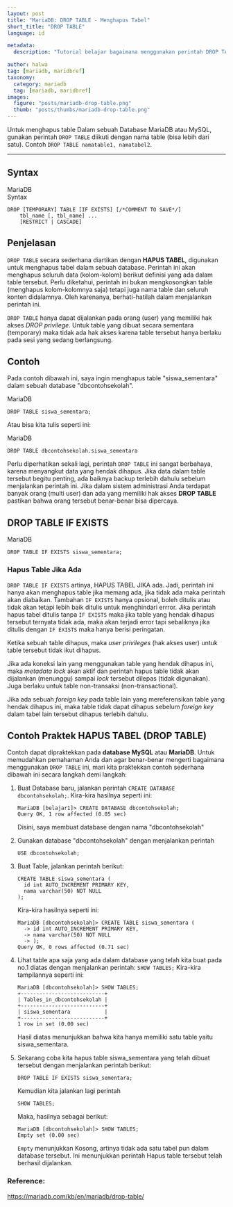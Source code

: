 ```yaml
---
layout: post
title: "MariaDB: DROP TABLE - Menghapus Tabel"
short_title: "DROP TABLE"
language: id

metadata:
  description: "Tutorial belajar bagaimana menggunakan perintah DROP TABLE yang digunakan untuk menghapus tabel dalam database MariaDB atau MySQL"

author: halwa
tag: [mariadb, maridbref]
taxonomy:
  category: mariadb
  tag: [mariadb, maridbref]
images:
  figure: "posts/mariadb-drop-table.png"
  thumb: "posts/thumbs/mariadb-drop-table.png"
---
```

<p class="lead">Untuk menghapus table Dalam sebuah Database MariaDB atau MySQL, gunakan perintah <code>DROP TABLE</code> diikuti dengan nama table (bisa lebih dari satu). Contoh <code>DROP TABLE namatable1, namatabel2</code>.</p>
<hr />
<h2>Syntax</h2>
<div class="icard">
  <div class="icard-heading clearfix co-wh bg-in">
    <div class="icard-bar">
      <div class="icard-bar-left pull-left">
        <i class="fa fa-mariadb" aria-hidden="true"></i>
        <span>MariaDB</span>
      </div>
      <div class="icard-bar-right pull-right">
        <span>Syntax</span>
      </div>
    </div>
  </div>
  <div class="icard-body icode itheme">
<pre class="prettyprint highlight language-sql"><code data-language="sql" class=" language-sql"><span class="token keyword">DROP</span> <span class="token punctuation">[</span><span class="token keyword">TEMPORARY</span><span class="token punctuation">]</span> <span class="token keyword">TABLE</span> <span class="token punctuation">[</span><span class="token keyword">IF</span> <span class="token keyword">EXISTS</span><span class="token punctuation">]</span> <span class="token punctuation">[</span><span class="token comment">/*COMMENT TO SAVE*/</span><span class="token punctuation">]</span>
    tbl_name <span class="token punctuation">[</span><span class="token punctuation">,</span> tbl_name<span class="token punctuation">]</span> <span class="token punctuation">.</span><span class="token punctuation">.</span><span class="token punctuation">.</span>
    <span class="token punctuation">[</span><span class="token keyword">RESTRICT</span> <span class="token operator">|</span> <span class="token keyword">CASCADE</span><span class="token punctuation">]</span></code>
</pre>
  </div>
</div>

<h2>Penjelasan</h2>
<p><code>DROP TABLE</code> secara sederhana diartikan dengan <strong>HAPUS TABEL</strong>, digunakan untuk menghapus tabel dalam sebuah database. Perintah ini akan menghapus seluruh data (kolom-kolom) berikut definisi yang ada dalam table tersebut. Perlu diketahui, perintah ini bukan mengkosongkan table (menghapus kolom-kolomnya saja) tetapi juga nama table dan seluruh konten didalamnya. Oleh karenanya, berhati-hatilah dalam menjalankan perintah ini.</p>
<p><code>DROP TABLE</code> hanya dapat dijalankan pada orang (user) yang memiliki hak akses <i>DROP privilege</i>. Untuk table yang dibuat secara sementara (temporary) maka tidak ada hak akses karena table tersebut hanya berlaku pada sesi yang sedang berlangsung.</p>

<h2>Contoh</h2>
<p>
Pada contoh dibawah ini, saya ingin menghapus table "siswa_sementara" dalam sebuah database "dbcontohsekolah".</p>
<div class="icard">
  <div class="icard-heading clearfix co-wh bg-in">
    <div class="icard-bar">
      <div class="icard-bar-left pull-left">
        <i class="fa fa-mariadb" aria-hidden="true"></i>
        <span>MariaDB</span>
      </div>
      <div class="icard-bar-right pull-right">
        <span></span>
      </div>
    </div>
  </div>
  <div class="icard-body icode itheme">
<pre class="prettyprint highlight language-sql"><code data-language="sql" class=" language-sql"><span class="token keyword">DROP</span> <span class="token keyword">TABLE</span> siswa_sementara<span class="token punctuation">;</span></code>
</pre>
  </div>
</div>

<p>Atau bisa kita tulis seperti ini:</p>
<div class="icard">
  <div class="icard-heading clearfix co-wh bg-in">
    <div class="icard-bar">
      <div class="icard-bar-left pull-left">
        <i class="fa fa-mariadb" aria-hidden="true"></i>
        <span>MariaDB</span>
      </div>
      <div class="icard-bar-right pull-right">
        <span></span>
      </div>
    </div>
  </div>
  <div class="icard-body icode itheme">
<pre class="prettyprint highlight language-sql"><code data-language="sql" class=" language-sql"><span class="token keyword">DROP</span> <span class="token keyword">TABLE</span> dbcontohsekolah<span class="token punctuation">.</span>siswa_sementara</code>
</pre>
  </div>
</div>

<p>Perlu diperhatikan sekali lagi, perintah <code>DROP TABLE</code> ini sangat berbahaya, karena menyangkut data yang hendak dihapus. Jika data dalam table tersebut begitu penting, ada baiknya backup terlebih dahulu sebelum menjalankan perintah ini. Jika dalam sistem administrasi Anda terdapat banyak orang (multi user) dan ada yang memiliki hak akses <strong>DROP TABLE</strong> pastikan bahwa orang tersebut benar-benar bisa dipercaya.</p>

<h2>DROP TABLE IF EXISTS</h2>
<div class="icard">
  <div class="icard-heading clearfix co-wh bg-in">
    <div class="icard-bar">
      <div class="icard-bar-left pull-left">
        <i class="fa fa-mariadb" aria-hidden="true"></i>
        <span>MariaDB</span>
      </div>
      <div class="icard-bar-right pull-right">
        <span></span>
      </div>
    </div>
  </div>
  <div class="icard-body icode itheme">
<pre class="prettyprint highlight language-sql"><code data-language="sql" class=" language-sql"><span class="token keyword">DROP</span> <span class="token keyword">TABLE</span> <span class="token keyword">IF</span> <span class="token keyword">EXISTS</span> siswa_sementara<span class="token punctuation">;</span> </code>
</pre>
  </div>
</div>

<h3>Hapus Table Jika Ada</h3>
<p><code>DROP TABLE IF EXISTS</code> artinya, HAPUS TABEL JIKA ada. Jadi, perintah ini hanya akan menghapus table jika memang ada, jika tidak ada maka perintah akan diabaikan. Tambahan <code>IF EXISTS</code> hanya opsional, boleh ditulis atau tidak akan tetapi lebih baik ditulis untuk menghindari errror. Jika perintah hapus tabel ditulis tanpa <code>IF EXISTS</code> maka jika table yang hendak dihapus tersebut ternyata tidak ada, maka akan terjadi error tapi sebaliknya jika ditulis dengan <code>IF EXISTS</code> maka hanya berisi peringatan.</p>

<p>Ketika sebuah table dihapus, maka <i>user privileges</i> (hak akses user) untuk table tersebut tidak ikut dihapus.</p>

<p>Jika ada koneksi lain yang menggunakan table yang hendak dihapus ini, maka <i>metadata lock</i> akan aktif dan perintah hapus table tidak akan dijalankan (menunggu) sampai <i>lock</i> tersebut dilepas (tidak digunakan). Juga berlaku untuk table non-transaksi (non-transactional).</p>

<p>Jika ada sebuah <i>foreign key</i> pada table lain yang mereferensikan table yang hendak dihapus ini, maka table tidak dapat dihapus sebelum <i>foreign key</i> dalam tabel lain tersebut dihapus terlebih dahulu.</p>

<h2>Contoh Praktek HAPUS TABEL (DROP TABLE)</h2>
<p>Contoh dapat dipraktekkan pada <strong>database MySQL</strong> atau <strong>MariaDB</strong>. Untuk memudahkan pemahaman Anda dan agar benar-benar mengerti bagaimana menggunakan <code>DROP TABLE</code> ini, mari kita praktekkan contoh sederhana dibawah ini secara langkah demi langkah:</p>

<ol>
  <li>Buat Database baru, jalankan perintah <code>CREATE DATABASE dbcontohsekolah;</code>. Kira-kira hasilnya seperti ini:

  <pre class="prettyprint highlight language-sql"><code data-language="sql" class=" language-sql">MariaDB <span class="token punctuation">[</span>belajar1<span class="token punctuation">]</span><span class="token operator">&gt;</span> <span class="token keyword">CREATE</span> <span class="token keyword">DATABASE</span> dbcontohsekolah<span class="token punctuation">;</span>
Query OK<span class="token punctuation">,</span> <span class="token number">1</span> <span class="token keyword">row</span> affected <span class="token punctuation">(</span><span class="token number">0.05</span> sec<span class="token punctuation">)</span></code>
</pre>
 Disini, saya membuat database dengan nama "dbcontohsekolah"</li>
  <li>Gunakan database "dbcontohsekolah" dengan menjalankan perintah

  <pre class="prettyprint highlight language-sql"><code data-language="sql" class=" language-sql"><span class="token keyword">USE</span> dbcontohsekolah<span class="token punctuation">;</span></code>
</pre></li>
  <li>Buat Table, jalankan perintah berikut:

<pre class="prettyprint highlight language-sql"><code data-language="sql" class=" language-sql"><span class="token keyword">CREATE</span> <span class="token keyword">TABLE</span> siswa_sementara <span class="token punctuation">(</span>
  id <span class="token keyword">int</span> <span class="token keyword">AUTO_INCREMENT</span> <span class="token keyword">PRIMARY</span> <span class="token keyword">KEY</span><span class="token punctuation">,</span>
  nama <span class="token keyword">varchar</span><span class="token punctuation">(</span><span class="token number">50</span><span class="token punctuation">)</span> <span class="token operator">NOT</span> <span class="token boolean">NULL</span>
<span class="token punctuation">)</span><span class="token punctuation">;</span></code>
</pre>

Kira-kira hasilnya seperti ini:
<pre class="prettyprint highlight language-sql"><code data-language="sql" class=" language-sql">MariaDB <span class="token punctuation">[</span>dbcontohsekolah<span class="token punctuation">]</span><span class="token operator">&gt;</span> <span class="token keyword">CREATE</span> <span class="token keyword">TABLE</span> siswa_sementara <span class="token punctuation">(</span>
  <span class="token operator">-</span><span class="token operator">&gt;</span> id <span class="token keyword">int</span> <span class="token keyword">AUTO_INCREMENT</span> <span class="token keyword">PRIMARY</span> <span class="token keyword">KEY</span><span class="token punctuation">,</span>
  <span class="token operator">-</span><span class="token operator">&gt;</span> nama <span class="token keyword">varchar</span><span class="token punctuation">(</span><span class="token number">50</span><span class="token punctuation">)</span> <span class="token operator">NOT</span> <span class="token boolean">NULL</span>
  <span class="token operator">-</span><span class="token operator">&gt;</span> <span class="token punctuation">)</span><span class="token punctuation">;</span>
Query OK<span class="token punctuation">,</span> <span class="token number">0</span> <span class="token keyword">rows</span> affected <span class="token punctuation">(</span><span class="token number">0.71</span> sec<span class="token punctuation">)</span></code>
</pre>

  </li>
  <li>Lihat table apa saja yang ada dalam database yang telah kita buat pada no.1 diatas dengan menjalankan perintah: <code>SHOW TABLES;</code> Kira-kira tampilannya seperti ini:
<pre class="prettyprint highlight language-sql"><code data-language="sql" class=" language-sql">MariaDB <span class="token punctuation">[</span>dbcontohsekolah<span class="token punctuation">]</span><span class="token operator">&gt;</span> <span class="token keyword">SHOW</span> <span class="token keyword">TABLES</span><span class="token punctuation">;</span>
<span class="token operator">+</span><span class="token comment">---------------------------+</span>
<span class="token operator">|</span> Tables_in_dbcontohsekolah <span class="token operator">|</span>
<span class="token operator">+</span><span class="token comment">---------------------------+</span>
<span class="token operator">|</span> siswa_sementara           <span class="token operator">|</span>
<span class="token operator">+</span><span class="token comment">---------------------------+</span>
<span class="token number">1</span> <span class="token keyword">row</span> <span class="token operator">in</span> <span class="token keyword">set</span> <span class="token punctuation">(</span><span class="token number">0.00</span> sec<span class="token punctuation">)</span></code>
</pre>

Hasil diatas menunjukkan bahwa kita hanya memiliki satu table yaitu siswa_sementara.</li>
  <li>Sekarang coba kita hapus table siswa_sementara yang telah dibuat tersebut dengan menjalankan perintah berikut:
<pre class="prettyprint highlight language-sql"><code data-language="sql" class=" language-sql"><span class="token keyword">DROP</span> <span class="token keyword">TABLE</span> <span class="token keyword">IF</span> <span class="token keyword">EXISTS</span> siswa_sementara<span class="token punctuation">;</span></code>
</pre>
Kemudian kita jalankan lagi perintah
<pre class="prettyprint highlight language-sql"><code data-language="sql" class=" language-sql"><span class="token keyword">SHOW</span> <span class="token keyword">TABLES</span><span class="token punctuation">;</span></code>
</pre>
Maka, hasilnya sebagai berikut:
<pre class="prettyprint highlight language-sql"><code data-language="sql" class=" language-sql">MariaDB <span class="token punctuation">[</span>dbcontohsekolah<span class="token punctuation">]</span><span class="token operator">&gt;</span> <span class="token keyword">SHOW</span> <span class="token keyword">TABLES</span><span class="token punctuation">;</span>
Empty <span class="token keyword">set</span> <span class="token punctuation">(</span><span class="token number">0.00</span> sec<span class="token punctuation">)</span></code>
</pre>
<code>Empty</code> menunjukkan Kosong, artinya tidak ada satu tabel pun dalam database tersebut. Ini menunjukkan perintah Hapus table tersebut telah berhasil dijalankan.</li>
</ol>

<h3>Reference:</h3>
<div class="sources bg-gr3 bordered p-space">
  <a rel="nofollow" href="https://mariadb.com/kb/en/mariadb/drop-table/" target="_blank" class="text-muted">https://mariadb.com/kb/en/mariadb/drop-table/</a>

</div>